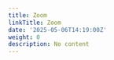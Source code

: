 ```yaml
---
title: Zoom
linkTitle: Zoom
date: '2025-05-06T14:19:00Z'
weight: 0
description: No content
---
```



